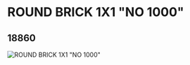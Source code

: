 # ROUND BRICK 1X1 "NO 1000"
## 18860
![ROUND BRICK 1X1 "NO 1000"](https://lc-www-live-s.legocdn.com/media/bricks/5/2/6092106.jpg)